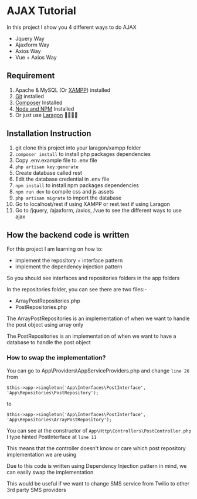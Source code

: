 # AJAX Tutorial

In this project I show you 4 different ways to do AJAX

- Jquery Way
- Ajaxform Way
- Axios Way
- Vue + Axios Way

## Requirement
1. Apache & MySQL (Or [XAMPP](https://www.apachefriends.org/download.html)) installed
1. [Git](https://git-scm.com/downloads) installed
2. [Composer](https://getcomposer.org/download/) Installed
3. [Node and NPM](https://nodejs.org/en/download/) Installed
4. Or just use [Laragon](https://laragon.org/download/) 🤷‍♂️🤷‍♂️

## Installation Instruction

1. git clone this project into your laragon/xampp folder
2. `composer install` to install php packages dependencies
5. Copy .env.example file to .env file
3. `php artisan key:generate`
4. Create database called rest
6. Edit the database credential in .env file
7. `npm install` to install npm packages dependencies
8. `npm run dev` to compile css and js assets
9. `php artisan migrate` to import the database
10. Go to localhost/rest if using XAMPP or rest.test if using Laragon
11. Go to /jquery, /ajaxform, /axios, /vue to see the different ways to use ajax

## How the backend code is written

For this project I am learning on how to:
- implement the repository + interface pattern
- implement the dependency injection pattern

So you should see interfaces and repositories folders in the app folders

In the repositories folder, you can see there are two files:-
- ArrayPostRepositories.php
- PostRepositories.php

The ArrayPostRepositories is an implementation of when we want to handle the post object using array only

The PostRepositories is an implementation of when we want to have a database to handle the post object

### How to swap the implementation?

You can go to App\Providers\AppServiceProviders.php and change `line 26` from

`$this->app->singleton('App\Interfaces\PostInterface', 'App\Repositories\PostRepository');`

to

`$this->app->singleton('App\Interfaces\PostInterface', 'App\Repositories\ArrayPostRepository');`

You can see at the constructor of `App\Http\Controllers\PostController.php` I type hinted PostInterface at `line 11`

This means that the controller doesn't know or care which post repository implementation we are using

Due to this code is written using Dependency Injection pattern in mind, we can easily swap the implementation

This would be useful if we want to change SMS service from Twilio to other 3rd party SMS providers